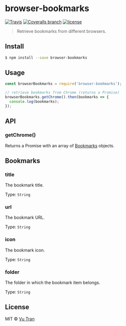 # browser-bookmarks

[![Travis](https://img.shields.io/travis/vutran/browser-bookmarks/develop.svg?maxAge=2592000&style=flat-square)]() [![Coveralls branch](https://img.shields.io/coveralls/vutran/browser-bookmarks/develop.svg?maxAge=2592000&style=flat-square)]() [![license](https://img.shields.io/github/license/vutran/browser-bookmarks.svg?maxAge=2592000&style=flat-square)]()

> Retrieve bookmarks from different browsers.

## Install

```bash
$ npm install --save browser-bookmarks
```

## Usage

```js
const browserBookmarks = require('browser-bookmarks');

// retrieve bookmarks from Chrome (returns a Promise)
browserBookmarks.getChrome().then(bookmarks => {
  console.log(bookmarks);
});
```

## API

### getChrome()

Returns a Promise with an array of [Bookmarks](#bookmarks) objects.

## Bookmarks

### title

The bookmark title.

Type: `String`

### url

The bookmark URL.

Type: `String`

### icon

The bookmark icon.

Type: `String`

### folder

The folder in which the bookmark item belongs.

Type: `String`

## License

MIT © [Vu Tran](https://github.com/vutran/)
